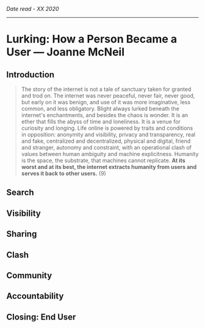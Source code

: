 *Date read - XX 2020*

-----

# Lurking: How a Person Became a User — Joanne McNeil

## Introduction

> The story of the internet is not a tale of sanctuary taken for granted and trod on. The internet was never peaceful, never fair, never good, but early on it was benign, and use of it was more imaginative, less common, and less obligatory. Blight always lurked beneath the internet's enchantments, and besides the chaos is wonder. It is an ether that fills the abyss of time and loneliness. It is a venue for curiosity and longing. Life online is powered by traits and conditions in opposition: anonymity and visibility, privacy and transparency, real and fake, centralized and decentralized, physical and digital, friend and stranger, autonomy and constraint, with an operational clash of values between human ambiguity and machine explicitness. Humanity is the space, the substrate, that machines cannot replicate. **At its worst and at its best, the internet extracts humanity from users and serves it back to other users.** (9)

## Search

## Visibility

## Sharing

## Clash

## Community

## Accountability

## Closing: End User